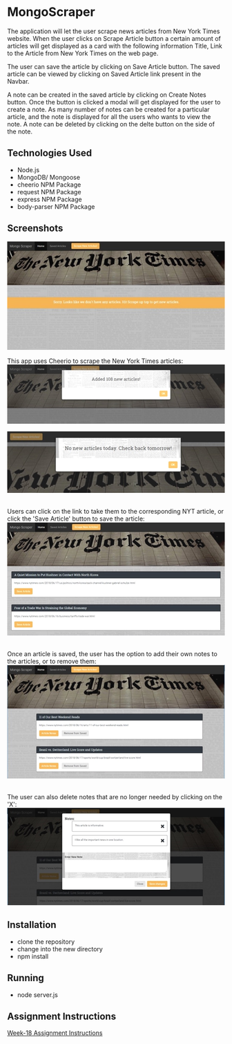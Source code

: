 # MongoScraper

The application will let the user scrape news articles from New York Times website. When the user clicks on Scrape Article button a certain amount of articles will get displayed as a card with the following information Title, Link to the Article from New York Times on the web page.

The user can save the article by clicking on Save Article button. The saved article can be viewed by clicking on Saved Article link present in the Navbar.

A note can be created in the saved article by clicking on Create Notes button. Once the button is clicked a modal will get displayed for the user to create a note. As many number of notes can be created for a particular article, and the note is displayed for all the users who wants to view the note. A note can be deleted by clicking on the delte button on the side of the note.

## Technologies Used
- Node.js
- MongoDB/ Mongoose
- cheerio NPM Package
- request NPM Package
- express NPM Package
- body-parser NPM Package

## Screenshots
![Overview](https://github.com/radhikabgupta/MongoScraper/blob/master/public/assets/img/sp-01.jpg)

This app uses Cheerio to scrape the New York Times articles:
![Overview](https://github.com/radhikabgupta/MongoScraper/blob/master/public/assets/img/sp-02.jpg)

![Overview](https://github.com/radhikabgupta/MongoScraper/blob/master/public/assets/img/sp-03.jpg)

<br/>Users can click on the link to take them to the corresponding NYT article, or click the 'Save Article' button to save the article:<br/>
![Overview](https://github.com/radhikabgupta/MongoScraper/blob/master/public/assets/img/sp-04.jpg)

<br/>Once an article is saved, the user has the option to add their own notes to the articles, or to remove them:<br/>
![Overview](https://github.com/radhikabgupta/MongoScraper/blob/master/public/assets/img/sp-05.jpg)

<br/>The user can also delete notes that are no longer needed by clicking on the 'X':<br/>
![Overview](https://github.com/radhikabgupta/MongoScraper/blob/master/public/assets/img/sp-06.jpg)

## Installation
- clone the repository
- change into the new directory
- npm install

## Running
- node server.js

## Assignment Instructions
[Week-18 Assignment Instructions](https://github.com/radhikabgupta/MongoScraper/blob/master/homework_instructions.md)
